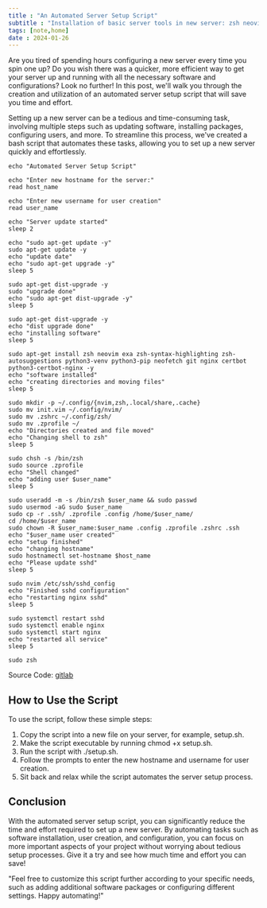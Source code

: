 ```yaml
---
title : "An Automated Server Setup Script"
subtitle : "Installation of basic server tools in new server: zsh neovim exa zsh-syntax-highlighting zsh-autosuggestions python3-venv python3-pip neofetch git nginx certbot python3-certbot-nginx "
tags: [note,home]
date : 2024-01-26
---
```


Are you tired of spending hours configuring a new server every time you spin one up? Do you wish there was a quicker, more efficient way to get your server up and running with all the necessary software and configurations? Look no further! In this post, we'll walk you through the creation and utilization of an automated server setup script that will save you time and effort.

Setting up a new server can be a tedious and time-consuming task, involving multiple steps such as updating software, installing packages, configuring users, and more. To streamline this process, we've created a bash script that automates these tasks, allowing you to set up a new server quickly and effortlessly.

    echo "Automated Server Setup Script"

    echo "Enter new hostname for the server:"
    read host_name

    echo "Enter new username for user creation"
    read user_name

    echo "Server update started"
    sleep 2

    echo "sudo apt-get update -y"
    sudo apt-get update -y
    echo "update date"
    echo "sudo apt-get upgrade -y"
    sleep 5

    sudo apt-get dist-upgrade -y
    sudo "upgrade done"
    echo "sudo apt-get dist-upgrade -y"
    sleep 5

    sudo apt-get dist-upgrade -y
    echo "dist upgrade done"
    echo "installing software"
    sleep 5

    sudo apt-get install zsh neovim exa zsh-syntax-highlighting zsh-autosuggestions python3-venv python3-pip neofetch git nginx certbot python3-certbot-nginx -y
    echo "software installed"
    echo "creating directories and moving files"
    sleep 5

    sudo mkdir -p ~/.config/{nvim,zsh,.local/share,.cache}
    sudo mv init.vim ~/.config/nvim/
    sudo mv .zshrc ~/.config/zsh/
    sudo mv .zprofile ~/
    echo "Directories created and file moved"
    echo "Changing shell to zsh"
    sleep 5

    sudo chsh -s /bin/zsh
    sudo source .zprofile
    echo "Shell changed"
    echo "adding user $user_name"
    sleep 5

    sudo useradd -m -s /bin/zsh $user_name && sudo passwd
    sudo usermod -aG sudo $user_name
    sudo cp -r .ssh/ .zprofile .config /home/$user_name/
    cd /home/$user_name
    sudo chown -R $user_name:$user_name .config .zprofile .zshrc .ssh
    echo "$user_name user created"
    echo "setup finished"
    echo "changing hostname"
    sudo hostnamectl set-hostname $host_name
    echo "Please update sshd"
    sleep 5

    sudo nvim /etc/ssh/sshd_config
    echo "Finished sshd configuration"
    echo "restarting nginx sshd"
    sleep 5

    sudo systemctl restart sshd
    sudo systemctl enable nginx
    sudo systemctl start nginx
    echo "restarted all service"
    sleep 5

    sudo zsh

Source Code: [gitlab](https://gitlab.com/niharokz/narch/-/blob/master/server_setup/server_setup.sh)

## How to Use the Script

To use the script, follow these simple steps:

1. Copy the script into a new file on your server, for example, setup.sh.
2. Make the script executable by running chmod +x setup.sh.
3. Run the script with ./setup.sh.
4. Follow the prompts to enter the new hostname and username for user creation.
5. Sit back and relax while the script automates the server setup process.

## Conclusion

With the automated server setup script, you can significantly reduce the time and effort required to set up a new server. By automating tasks such as software installation, user creation, and configuration, you can focus on more important aspects of your project without worrying about tedious setup processes. Give it a try and see how much time and effort you can save!

"Feel free to customize this script further according to your specific needs, such as adding additional software packages or configuring different settings. Happy automating!"
